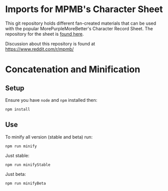 # Imports for MPMB's Character Sheet
This git repository holds different fan-created materials that can be used with the popular MorePurpleMoreBetter's Character Record Sheet. The repository for the sheet is [found here](https://github.com/morepurplemorebetter/MPMBs-Character-Record-Sheet).

Discussion about this repository is found at https://www.reddit.com/r/mpmb/

# Concatenation and Minification

## Setup

Ensure you have `node` and `npm` installed then:
```
npm install
```

## Use
To minify all version (stable and beta) run:
```
npm run minify
```
Just stable:
```
npm run minifyStable
```
Just beta:
```
npm run minifyBeta
```
